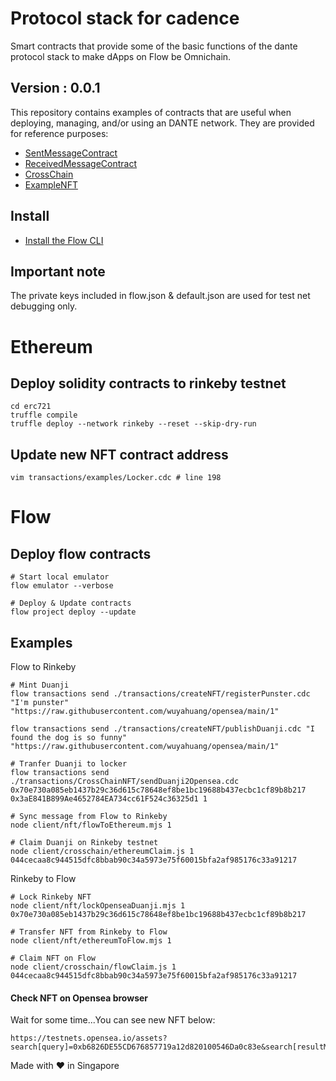# Protocol stack for cadence
Smart contracts that provide some of the basic functions of the dante protocol stack to make dApps on Flow be Omnichain.

## Version : 0.0.1

This repository contains examples of contracts that are useful when deploying, managing, and/or using an DANTE network. They are provided for reference purposes:

   * [SentMessageContract](./contracts/SentMessageContract.cdc)
   * [ReceivedMessageContract](./contracts/ReceivedMessageContract.cdc)
   * [CrossChain](./contracts/CrossChain.cdc)
   * [ExampleNFT](./examples/ExampleNFT.cdc)


## Install
* [Install the Flow CLI](https://docs.onflow.org/flow-cli/install/)

## Important note
The private keys included in flow.json & default.json are used for test net debugging only. 

# Ethereum
## Deploy solidity contracts to rinkeby testnet
```
cd erc721
truffle compile
truffle deploy --network rinkeby --reset --skip-dry-run
```

## Update new NFT contract address
```
vim transactions/examples/Locker.cdc # line 198
```


# Flow

## Deploy flow contracts
```
# Start local emulator
flow emulator --verbose

# Deploy & Update contracts
flow project deploy --update
```

## Examples

Flow to Rinkeby

```
# Mint Duanji
flow transactions send ./transactions/createNFT/registerPunster.cdc "I'm punster" "https://raw.githubusercontent.com/wuyahuang/opensea/main/1"

flow transactions send ./transactions/createNFT/publishDuanji.cdc "I found the dog is so funny" "https://raw.githubusercontent.com/wuyahuang/opensea/main/1"

# Tranfer Duanji to locker
flow transactions send ./transactions/CrossChainNFT/sendDuanji2Opensea.cdc 0x70e730a085eb1437b29c36d615c78648ef8be1bc19688b437ecbc1cf89b8b217 0x3aE841B899Ae4652784EA734cc61F524c36325d1 1  

# Sync message from Flow to Rinkeby
node client/nft/flowToEthereum.mjs 1

# Claim Duanji on Rinkeby testnet
node client/crosschain/ethereumClaim.js 1 044cecaa8c944515dfc8bbab90c34a5973e75f60015bfa2af985176c33a91217
```

Rinkeby to Flow
```
# Lock Rinkeby NFT
node client/nft/lockOpenseaDuanji.mjs 1 0x70e730a085eb1437b29c36d615c78648ef8be1bc19688b437ecbc1cf89b8b217

# Transfer NFT from Rinkeby to Flow
node client/nft/ethereumToFlow.mjs 1

# Claim NFT on Flow
node client/crosschain/flowClaim.js 1 044cecaa8c944515dfc8bbab90c34a5973e75f60015bfa2af985176c33a91217
```

#### Check NFT on Opensea browser

Wait for some time...You can see new NFT below:

```
https://testnets.opensea.io/assets?search[query]=0xb6826DE55CD676857719a12d820100546Da0c83e&search[resultModel]=ASSETS
```

Made with ❤️ in Singapore
